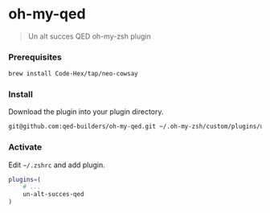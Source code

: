 # oh-my-qed
> Un alt succes QED oh-my-zsh plugin

### Prerequisites

```sh
brew install Code-Hex/tap/neo-cowsay
```

### Install

Download the plugin into your plugin directory.

```sh
git@github.com:qed-builders/oh-my-qed.git ~/.oh-my-zsh/custom/plugins/un-alt-succes-qed
```

### Activate

Edit `~/.zshrc` and add plugin.

```sh
plugins=(
    # ...
    un-alt-succes-qed
)
```


